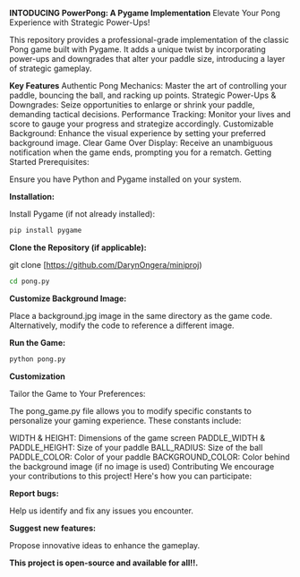 
**INTODUCING PowerPong: A Pygame Implementation**
Elevate Your Pong Experience with Strategic Power-Ups!

This repository provides a professional-grade implementation of the classic Pong game built with Pygame. It adds a unique twist by incorporating power-ups and downgrades that alter your paddle size, introducing a layer of strategic gameplay.

**Key Features**
Authentic Pong Mechanics: Master the art of controlling your paddle, bouncing the ball, and racking up points.
Strategic Power-Ups & Downgrades: Seize opportunities to enlarge or shrink your paddle, demanding tactical decisions.
Performance Tracking: Monitor your lives and score to gauge your progress and strategize accordingly.
Customizable Background: Enhance the visual experience by setting your preferred background image.
Clear Game Over Display: Receive an unambiguous notification when the game ends, prompting you for a rematch.
Getting Started
Prerequisites:

Ensure you have Python and Pygame installed on your system.

**Installation:**

Install Pygame (if not already installed):

```bash
pip install pygame
```

**Clone the Repository (if applicable):**

git clone [https://github.com/DarynOngera/miniproj)
```bash
cd pong.py
```


**Customize Background Image:**

Place a background.jpg image in the same directory as the game code. Alternatively, modify the code to reference a different image.

**Run the Game:**

```bash
python pong.py
```

**Customization**

Tailor the Game to Your Preferences:

The pong_game.py file allows you to modify specific constants to personalize your gaming experience. These constants include:

WIDTH & HEIGHT: Dimensions of the game screen
PADDLE_WIDTH & PADDLE_HEIGHT: Size of your paddle
BALL_RADIUS: Size of the ball
PADDLE_COLOR: Color of your paddle
BACKGROUND_COLOR: Color behind the background image (if no image is used)
Contributing
We encourage your contributions to this project! Here's how you can participate:

**Report bugs:**

Help us identify and fix any issues you encounter.

**Suggest new features:**

Propose innovative ideas to enhance the gameplay.


**This project is open-source and available for all!!.**

